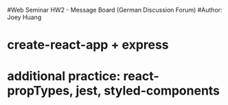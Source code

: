 #Web Seminar HW2 - Message Board (German Discussion Forum)
#Author: Joey Huang

# create-react-app + express
# additional practice: react-propTypes, jest, styled-components

